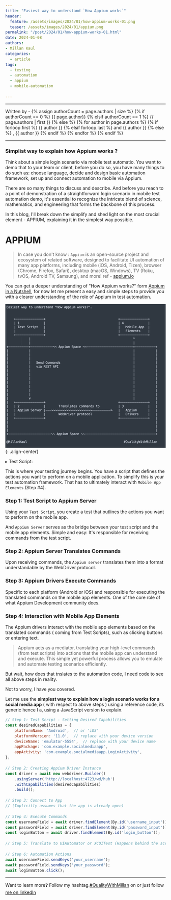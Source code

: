 ```yaml
---
title: "Easiest way to understand `How Appium works`"
header:
  feature: /assets/images/2024/01/how-appium-works-01.png
  teaser: /assets/images/2024/01/appium.png
permalink: "/post/2024/01/how-appium-works-01.html"
date: 2024-01-08
authors:
- Millan Kaul
categories:
  - article
tags:
  - testing
  - automation
  - appium
  - mobile-automation
  
---
```


<hr>
<p>
 Written by -
{% assign authorCount = page.authors | size %}
{% if authorCount == 0 %}
   {{ page.author}}
{% elsif authorCount == 1 %}
    {{ page.authors | first }}         
{% else %}
    {% for author in page.authors %}
        {% if forloop.first %}
            {{ author }}
        {% elsif forloop.last %}
            and {{ author }}
        {% else %}
            , {{ author }}
        {% endif %}
    {% endfor %}
{% endif %}
</p>

<hr>

### Simplist way to explain how Appium works ?

Think about a simple login scenario via mobile test automatio. You want to demo that to your team or client, before you do so, you have many things to do such as: choose language, decide and design basic automation framework, set up and connect automation to mobile via Appium.

There are so many things to discuss and describe. And before you reach to a point of demonstration of a straightforward login scenario in mobile test automation demo, it's essential to recognize the intricate blend of science, mathematics, and engineering that forms the backbone of this process.

In this blog, I'll break down the simplify and shed light on the most crucial element - APPIUM, explaining it in the simplest way possible.

# APPIUM

 > In case you don't know : `Appium` is an open-source project and ecosystem of related software, designed to facilitate UI automation of many app platforms, including mobile (iOS, Android, Tizen), browser (Chrome, Firefox, Safari), desktop (macOS, Windows), TV (Roku, tvOS, Android TV, Samsung), and more!
 ref - [appium.io](https://appium.io)

You can get a deeper understanding of "How Appium works?" form [Appium in a Nutshell](https://appium.io/docs/en/2.4/intro/), for now let me present a easy and simple steps to provide you with a clearer understanding of the role of Appium in test automation.
 

 !["Image showing 4 steps of how appium works in mobile app automation"](/assets/images/2024/01/how-appium-works-01.png){: .align-center}

▸ Test Script:

This is where your testing journey begins. You have a script that defines the actions you want to perform on a mobile application. To simplify this is your test automation framework. That has to ultimately interact with `Mobile App Elements` (Step #4).

### Step 1: Test Script to Appium Server

Using your `Test Script`, you create a test that outlines the actions you want to perform on the mobile app.

And `Appium Server` serves as the bridge between your test script and the mobile app elements. Simple and easy: It's responsible for receiving commands from the test script.


### Step 2: Appium Server Translates Commands

Upon receiving commands, the `Appium server` translates them into a format understandable by the WebDriver protocol.


### Step 3: Appium Drivers Execute Commands

Specific to each platform (Android or iOS) and responsible for executing the translated commands on the mobile app elements. One of the core role of what Appium Development community does.


### Step 4: Interaction with Mobile App Elements

The Appium drivers interact with the mobile app elements based on the translated commands ( coming from Test Scripts), such as clicking buttons or entering text.

> Appium acts as a mediator, translating your high-level commands (from test scripts) into actions that the mobile app can understand and execute. This simple yet powerful process allows you to emulate and automate testing scenarios efficiently.

 
But wait, how does that tnslates to the automation code, I need code to see all above steps in reality.

Not to worry, I have you covered.

Let me use the **simplest way to explain how a login scenario works for a social media app** ( with respect to above steps ) using a reference code, its generic hence I a, using a JavaScript version to explain.


```javascript
// Step 1: Test Script - Setting Desired Capabilities
const desiredCapabilities = {
    platformName: 'Android',  // or 'iOS'
    platformVersion: '11.0',  // replace with your device version
    deviceName: 'emulator-5554',  // replace with your device name
    appPackage: 'com.example.socialmediaapp',
    appActivity: 'com.example.socialmediaapp.LoginActivity',
};

// Step 2: Creating Appium Driver Instance
const driver = await new webdriver.Builder()
    .usingServer('http://localhost:4723/wd/hub')
    .withCapabilities(desiredCapabilities)
    .build();

// Step 3: Connect to App
// (Implicitly assumes that the app is already open)

// Step 4: Execute Commands
const usernameField = await driver.findElement(By.id('username_input'));
const passwordField = await driver.findElement(By.id('password_input'));
const loginButton = await driver.findElement(By.id('login_button'));

// Step 5: Translate to UIAutomator or XCUITest (Happens behind the scenes)

// Step 6: Automation Actions
await usernameField.sendKeys('your_username');
await passwordField.sendKeys('your_password');
await loginButton.click();

```


<hr>

Want to learn more❓ Follow my hashtag.[#QualityWithMillan](https://www.linkedin.com/feed/hashtag/?keywords=qualitywithmillan) on or just follow [me on linkedIn](https://www.linkedin.com/in/millankaul/)
